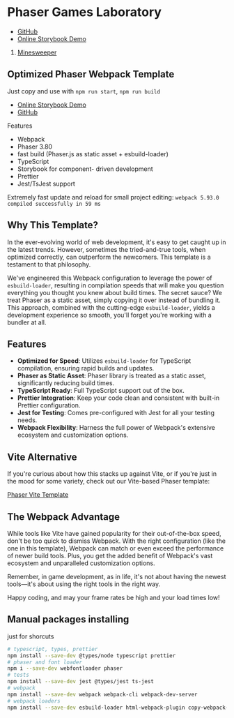 #  Phaser Games Laboratory

- [GitHub](https://github.com/Kvisaz/phaser-lab2)
- [Online Storybook Demo](https://kvisaz.github.io/phaser-lab2/storybook/index.html)


1. [Minesweeper](src/components/Minesweeper/readme.md)


## Optimized Phaser Webpack Template

Just copy and use with `npm run start`, `npm run build`

- [Online Storybook Demo](https://kvisaz.github.io/phaser-webpack-template/storybook/index.html)
- [GitHub](https://github.com/Kvisaz/phaser-webpack-template)

Features
- Webpack
- Phaser 3.80
- fast build (Phaser.js as static asset + esbuild-loader)
- TypeScript
- Storybook for component- driven development
- Prettier
- Jest/TsJest support

Extremely fast update and reload for small project editing:
`webpack 5.93.0 compiled successfully in 59 ms`

## Why This Template?

In the ever-evolving world of web development, it's easy to get caught up in the latest trends. However, sometimes the tried-and-true tools, when optimized correctly, can outperform the newcomers. This template is a testament to that philosophy.

We've engineered this Webpack configuration to leverage the power of `esbuild-loader`, resulting in compilation speeds that will make you question everything you thought you knew about build times. The secret sauce? We treat Phaser as a static asset, simply copying it over instead of bundling it. This approach, combined with the cutting-edge `esbuild-loader`, yields a development experience so smooth, you'll forget you're working with a bundler at all.

## Features

- **Optimized for Speed**: Utilizes `esbuild-loader` for TypeScript compilation, ensuring rapid builds and updates.
- **Phaser as Static Asset**: Phaser library is treated as a static asset, significantly reducing build times.
- **TypeScript Ready**: Full TypeScript support out of the box.
- **Prettier Integration**: Keep your code clean and consistent with built-in Prettier configuration.
- **Jest for Testing**: Comes pre-configured with Jest for all your testing needs.
- **Webpack Flexibility**: Harness the full power of Webpack's extensive ecosystem and customization options.

## Vite Alternative

If you're curious about how this stacks up against Vite, or if you're just in the mood for some variety, check out our Vite-based Phaser template:

[Phaser Vite Template](https://github.com/Kvisaz/phaser-vite-template)

## The Webpack Advantage

While tools like Vite have gained popularity for their out-of-the-box speed, don't be too quick to dismiss Webpack. With the right configuration (like the one in this template), Webpack can match or even exceed the performance of newer build tools. Plus, you get the added benefit of Webpack's vast ecosystem and unparalleled customization options.

Remember, in game development, as in life, it's not about having the newest tools—it's about using the right tools in the right way.

Happy coding, and may your frame rates be high and your load times low!

## Manual packages installing 

just for shorcuts

```zsh
# typescript, types, prettier
npm install --save-dev @types/node typescript prettier
# phaser and font loader
npm i --save-dev webfontloader phaser
# tests
npm install --save-dev jest @types/jest ts-jest
# webpack
npm install --save-dev webpack webpack-cli webpack-dev-server
# webpack loaders
npm install --save-dev esbuild-loader html-webpack-plugin copy-webpack-plugin
```
